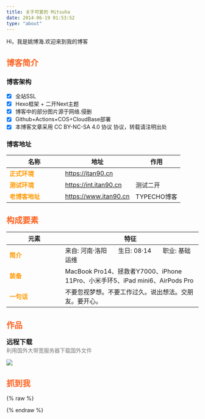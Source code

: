 ```yaml
---
title: 关于可爱的 Mitsuha
date: 2014-06-19 01:53:52
type: "about"
---
```


Hi，我是姚博海.欢迎来到我的博客

## 博客简介

### 博客架构

- [x] 全站SSL
- [x] Hexo框架 + 二开Next主题
- [x] 博客中的部分图片源于网络.侵删
- [x] Github+Actions+COS+CloudBase部署
- [x] 本博客文章采用 CC BY-NC-SA 4.0 协议 协议，转载请注明出处

### 博客地址

| 名称         | 地址                    | 作用      |
|------------|-----------------------|---------|
| 正式环境 | https://itan90.cn     |         |
| 测试环境 | https://int.itan90.cn | 测试二开    |
| 老博客地址      | https://www.itan90.cn | TYPECHO博客 |


## 构成要素

| 元素 | 特征                                                                     |
|----|------------------------------------------------------------------------|
| 简介 | 来自: 河南·洛阳 &nbsp; &nbsp; &nbsp; 生日: 08·14   &nbsp; &nbsp; &nbsp;  职业: 基础运维 |
| 装备 | MacBook Pro14、拯救者Y7000、iPhone 11Pro、小米手环5、iPad mini6、AirPods Pro       |
| 一句话 | 不要忽视梦想。不要工作过久。说出想法。交朋友。要开心。                                            |

## 作品

<div class="work">
    <div class="work-title">远程下载<a href="https://init.ac/"><i class="fas fa-link"></i></a><a href="https://init.ac/"><i class="fab fa-github"></i></a></div><div class="work-desc">利用国外大带宽服务器下载国外文件 
    <p></p>
    <img src="https://oss.itan90.cn/out_pic/2022-07-11/tTEM6V.png">
    </div>
</div>

## 抓到我


{% raw %}
<style>
.post-body thead {
    display: none;
}

td:first-child {
    width: 130px;
    font-weight: bold;
    color: #ff9800;
}

h2 {
    color: #fc6423;
}

.work {
    margin-bottom: 25px;
}

.work-title {
    font-size: 17px;
    font-weight: bold;
}

.work-title a {
    margin-left: 5px;
    font-size: 14px;
    color: #777;
}

.work-desc {
    color: #777;
}

.work-desc img:first-child {
    display: inline;
    vertical-align: top;
    margin-left: 10px !important;
}

.post-body img {
    display: inline;
    vertical-align: top;
}

.post-body li a {
    margin-right: 10px;
}
</style>
{% endraw %}